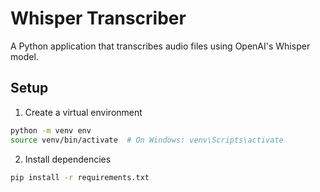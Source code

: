 # Whisper Transcriber

A Python application that transcribes audio files using OpenAI's Whisper model.

## Setup

1. Create a virtual environment
```bash
python -m venv env
source venv/bin/activate  # On Windows: venv\Scripts\activate
```

2. Install dependencies
```bash
pip install -r requirements.txt
```


